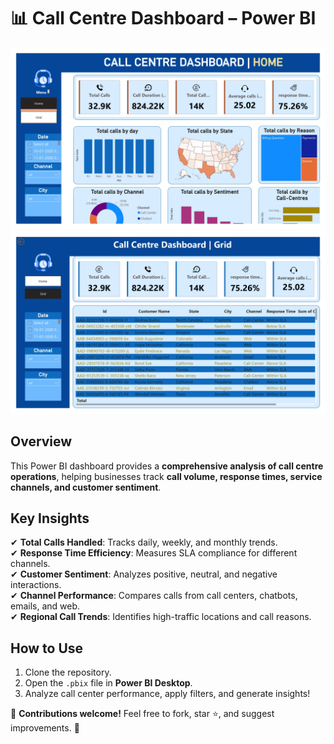 # 📊 Call Centre Dashboard – Power BI  

![image info](./images/call%20centre%20dashboard_page-0001.jpg)
![image info](./images/call%20centre%20dashboard_page-0002.jpg)

## **Overview**  
This Power BI dashboard provides a **comprehensive analysis of call centre operations**, helping businesses track **call volume, response times, service channels, and customer sentiment**.  

## **Key Insights**  
✔ **Total Calls Handled**: Tracks daily, weekly, and monthly trends.  
✔ **Response Time Efficiency**: Measures SLA compliance for different channels.  
✔ **Customer Sentiment**: Analyzes positive, neutral, and negative interactions.  
✔ **Channel Performance**: Compares calls from call centers, chatbots, emails, and web.  
✔ **Regional Call Trends**: Identifies high-traffic locations and call reasons.  


## **How to Use**  
1. Clone the repository.  
2. Open the `.pbix` file in **Power BI Desktop**.  
3. Analyze call center performance, apply filters, and generate insights!  

📌 **Contributions welcome!** Feel free to fork, star ⭐, and suggest improvements. 🚀  